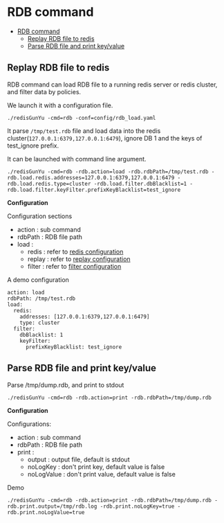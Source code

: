 # RDB command

- [RDB command](#rdb-command)
  - [Replay RDB file to redis](#replay-rdb-file-to-redis)
  - [Parse RDB file and print key/value](#parse-rdb-file-and-print-keyvalue)


## Replay RDB file to redis 

RDB command can load RDB file to a running redis server or redis cluster, and filter data by policies.

We launch it with a configuration file.   
```
./redisGunYu -cmd=rdb -conf=config/rdb_load.yaml
```
It parse `/tmp/test.rdb` file and load data into the redis cluster(`127.0.0.1:6379,127.0.0.1:6479`), ignore DB 1 and the keys of test_ignore prefix.


It can be launched with command line argument.
```
./redisGunYu -cmd=rdb -rdb.action=load -rdb.rdbPath=/tmp/test.rdb -rdb.load.redis.addresses=127.0.0.1:6379,127.0.0.1:6479 -rdb.load.redis.type=cluster -rdb.load.filter.dbBlacklist=1 -rdb.load.filter.keyFilter.prefixKeyBlacklist=test_ignore
```


**Configuration**

Configuration sections
- action : sub command
- rdbPath : RDB file path
- load : 
  - redis : refer to [redis configuration](sync_configuration_en.md#redis-configuration)
  - replay : refer to [replay configuration](sync_configuration_en.md#replay-configuration)
  - filter : refer to [filter configuration](sync_configuration_en.md#filter-configuration)


A demo configuration
```
action: load
rdbPath: /tmp/test.rdb
load:
  redis:
    addresses: [127.0.0.1:6379,127.0.0.1:6479]
    type: cluster
  filter:
    dbBlacklist: 1
    keyFilter:
      prefixKeyBlacklist: test_ignore
```


## Parse RDB file and print key/value

Parse /tmp/dump.rdb, and print to stdout
```
./redisGunYu -cmd=rdb -rdb.action=print -rdb.rdbPath=/tmp/dump.rdb
```

**Configuration**

Configurations:
- action : sub command
- rdbPath : RDB file path
- print : 
  - output : output file, default is stdout
  - noLogKey : don't print key, default value is false
  - noLogValue : don't print value, default value is false


Demo
```
./redisGunYu -cmd=rdb -rdb.action=print -rdb.rdbPath=/tmp/dump.rdb -rdb.print.output=/tmp/rdb.log -rdb.print.noLogKey=true -rdb.print.noLogValue=true
```


